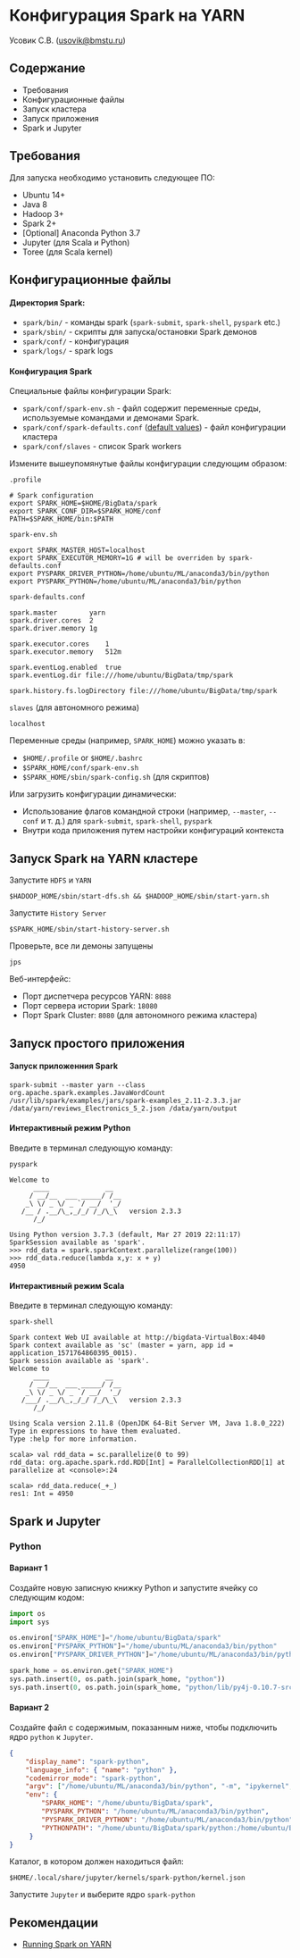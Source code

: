 # Конфигурация Spark на YARN
Усовик С.В. (usovik@bmstu.ru)

## Содержание

- Требования
- Конфигурационные файлы
- Запуск кластера
- Запуск приложения
- Spark и Jupyter

## Требования

Для запуска необходимо установить следующее ПО:

- Ubuntu 14+
- Java 8
- Hadoop 3+
- Spark 2+
- [Optional] Anaconda Python 3.7
- Jupyter (для Scala и Python)
- Toree (для Scala kernel)

## Конфигурационные файлы

#### Директория Spark:

- `spark/bin/` - команды spark (`spark-submit`, `spark-shell`, `pyspark` etc.)
- `spark/sbin/` - скрипты для запуска/остановки Spark демонов
- `spark/conf/` - конфигурация
- `spark/logs/` - spark logs


#### Конфигурация Spark

Специальные файлы конфигурации Spark:

- `spark/conf/spark-env.sh` - файл содержит переменные среды, используемые командами и демонами Spark.
- `spark/conf/spark-defaults.conf` ([default values](https://spark.apache.org/docs/2.3.0/configuration.html)) - файл конфигурации кластера
- `spark/conf/slaves` - список Spark workers

Измените вышеупомянутые файлы конфигурации следующим образом:

`.profile`
```
# Spark configuration
export SPARK_HOME=$HOME/BigData/spark
export SPARK_CONF_DIR=$SPARK_HOME/conf
PATH=$SPARK_HOME/bin:$PATH
```

`spark-env.sh`

```
export SPARK_MASTER_HOST=localhost
export SPARK_EXECUTOR_MEMORY=1G # will be overriden by spark-defaults.conf
export PYSPARK_DRIVER_PYTHON=/home/ubuntu/ML/anaconda3/bin/python
export PYSPARK_PYTHON=/home/ubuntu/ML/anaconda3/bin/python

```

`spark-defaults.conf`

```
spark.master		yarn
spark.driver.cores	2
spark.driver.memory	1g

spark.executor.cores	1
spark.executor.memory	512m

spark.eventLog.enabled	true
spark.eventLog.dir file:///home/ubuntu/BigData/tmp/spark

spark.history.fs.logDirectory file:///home/ubuntu/BigData/tmp/spark
```

`slaves` (для автономного режима)

```
localhost
```

Переменные среды (например, `SPARK_HOME`) можно указать в:

- `$HOME/.profile` or `$HOME/.bashrc`
- `$SPARK_HOME/conf/spark-env.sh`
- `$SPARK_HOME/sbin/spark-config.sh` (для скриптов)

Или загрузить конфигурации динамически:
- Использование флагов командной строки (например, `--master`, `--conf` и т. д.) для `spark-submit`, `spark-shell`, `pyspark`
- Внутри кода приложения путем настройки конфигураций контекста 

## Запуск Spark на YARN кластере

Запустите `HDFS` и `YARN`

`$HADOOP_HOME/sbin/start-dfs.sh && $HADOOP_HOME/sbin/start-yarn.sh`

Запустите `History Server`

`$SPARK_HOME/sbin/start-history-server.sh`

Проверьте, все ли демоны запущены

`jps`


Веб-интерфейс:
- Порт диспетчера ресурсов YARN: `8088`
- Порт сервера истории Spark: `18080`
- Порт Spark Cluster: `8080` (для автономного режима кластера)

## Запуск простого приложения

#### Запуск приложенния Spark

`spark-submit --master yarn --class org.apache.spark.examples.JavaWordCount /usr/lib/spark/examples/jars/spark-examples_2.11-2.3.3.jar /data/yarn/reviews_Electronics_5_2.json /data/yarn/output`

#### Интерактивный режим Python

Введите в терминал следующую команду:

`pyspark`

```
Welcome to
      ____              __
     / __/__  ___ _____/ /__
    _\ \/ _ \/ _ `/ __/  '_/
   /__ / .__/\_,_/_/ /_/\_\   version 2.3.3
      /_/

Using Python version 3.7.3 (default, Mar 27 2019 22:11:17)
SparkSession available as 'spark'.
>>> rdd_data = spark.sparkContext.parallelize(range(100))
>>> rdd_data.reduce(lambda x,y: x + y)
4950   
```


#### Интерактивный режим Scala

Введите в терминал следующую команду:

`spark-shell`

```
Spark context Web UI available at http://bigdata-VirtualBox:4040
Spark context available as 'sc' (master = yarn, app id = application_1571764860395_0015).
Spark session available as 'spark'.
Welcome to
      ____              __
     / __/__  ___ _____/ /__
    _\ \/ _ \/ _ `/ __/  '_/
   /___/ .__/\_,_/_/ /_/\_\   version 2.3.3
      /_/
         
Using Scala version 2.11.8 (OpenJDK 64-Bit Server VM, Java 1.8.0_222)
Type in expressions to have them evaluated.
Type :help for more information.

scala> val rdd_data = sc.parallelize(0 to 99)
rdd_data: org.apache.spark.rdd.RDD[Int] = ParallelCollectionRDD[1] at parallelize at <console>:24

scala> rdd_data.reduce(_+_)
res1: Int = 4950
```

## Spark и Jupyter

### Python

#### Вариант 1

Создайте новую записную книжку Python и запустите ячейку со следующим кодом:

```python
import os
import sys

os.environ["SPARK_HOME"]="/home/ubuntu/BigData/spark"
os.environ["PYSPARK_PYTHON"]="/home/ubuntu/ML/anaconda3/bin/python"
os.environ["PYSPARK_DRIVER_PYTHON"]="/home/ubuntu/ML/anaconda3/bin/python"

spark_home = os.environ.get("SPARK_HOME")
sys.path.insert(0, os.path.join(spark_home, "python"))
sys.path.insert(0, os.path.join(spark_home, "python/lib/py4j-0.10.7-src.zip"))
```

#### Вариант 2

Создайте файл с содержимым, показанным ниже, чтобы подключить ядро `python` к `Jupyter`.

```json
{
    "display_name": "spark-python",
    "language_info": { "name": "python" },
    "codemirror_mode": "spark-python",
    "argv": ["/home/ubuntu/ML/anaconda3/bin/python", "-m", "ipykernel", "-f", "{connection_file}"],
    "env": {
        "SPARK_HOME": "/home/ubuntu/BigData/spark",
        "PYSPARK_PYTHON": "/home/ubuntu/ML/anaconda3/bin/python",
        "PYSPARK_DRIVER_PYTHON": "/home/ubuntu/ML/anaconda3/bin/python",
        "PYTHONPATH": "/home/ubuntu/BigData/spark/python:/home/ubuntu/BigData/spark/python/lib/py4j-0.10.7-src.zip"
     }
}
```

Каталог, в котором должен находиться файл:

`$HOME/.local/share/jupyter/kernels/spark-python/kernel.json`

Запустите `Jupyter` и выберите ядро `spark-python`

## Рекомендации 

- [Running Spark on YARN](https://spark.apache.org/docs/2.3.0/running-on-yarn.html)
